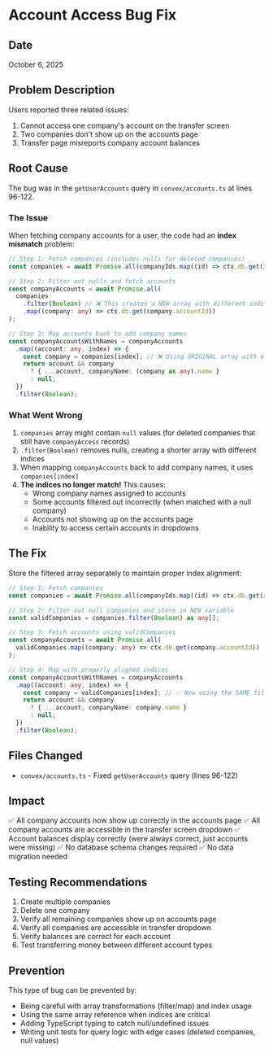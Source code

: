 # Account Access Bug Fix

## Date

October 6, 2025

## Problem Description

Users reported three related issues:

1. Cannot access one company's account on the transfer screen
2. Two companies don't show up on the accounts page
3. Transfer page misreports company account balances

## Root Cause

The bug was in the `getUserAccounts` query in `convex/accounts.ts` at lines 96-122.

### The Issue

When fetching company accounts for a user, the code had an **index mismatch** problem:

```typescript
// Step 1: Fetch companies (includes nulls for deleted companies)
const companies = await Promise.all(companyIds.map((id) => ctx.db.get(id)));

// Step 2: Filter out nulls and fetch accounts
const companyAccounts = await Promise.all(
  companies
    .filter(Boolean) // ❌ This creates a NEW array with different indices
    .map((company: any) => ctx.db.get(company.accountId))
);

// Step 3: Map accounts back to add company names
const companyAccountsWithNames = companyAccounts
  .map((account: any, index) => {
    const company = companies[index]; // ❌ Using ORIGINAL array with old indices!
    return account && company
      ? { ...account, companyName: (company as any).name }
      : null;
  })
  .filter(Boolean);
```

### What Went Wrong

1. `companies` array might contain `null` values (for deleted companies that still have `companyAccess` records)
2. `.filter(Boolean)` removes nulls, creating a shorter array with different indices
3. When mapping `companyAccounts` back to add company names, it uses `companies[index]`
4. **The indices no longer match!** This causes:
   - Wrong company names assigned to accounts
   - Some accounts filtered out incorrectly (when matched with a null company)
   - Accounts not showing up on the accounts page
   - Inability to access certain accounts in dropdowns

## The Fix

Store the filtered array separately to maintain proper index alignment:

```typescript
// Step 1: Fetch companies
const companies = await Promise.all(companyIds.map((id) => ctx.db.get(id)));

// Step 2: Filter out null companies and store in NEW variable
const validCompanies = companies.filter(Boolean) as any[];

// Step 3: Fetch accounts using validCompanies
const companyAccounts = await Promise.all(
  validCompanies.map((company: any) => ctx.db.get(company.accountId))
);

// Step 4: Map with properly aligned indices
const companyAccountsWithNames = companyAccounts
  .map((account: any, index) => {
    const company = validCompanies[index]; // ✅ Now using the SAME filtered array!
    return account && company
      ? { ...account, companyName: company.name }
      : null;
  })
  .filter(Boolean);
```

## Files Changed

- `convex/accounts.ts` - Fixed `getUserAccounts` query (lines 96-122)

## Impact

✅ All company accounts now show up correctly in the accounts page
✅ All company accounts are accessible in the transfer screen dropdown
✅ Account balances display correctly (were always correct, just accounts were missing)
✅ No database schema changes required
✅ No data migration needed

## Testing Recommendations

1. Create multiple companies
2. Delete one company
3. Verify all remaining companies show up on accounts page
4. Verify all companies are accessible in transfer dropdown
5. Verify balances are correct for each account
6. Test transferring money between different account types

## Prevention

This type of bug can be prevented by:

- Being careful with array transformations (filter/map) and index usage
- Using the same array reference when indices are critical
- Adding TypeScript typing to catch null/undefined issues
- Writing unit tests for query logic with edge cases (deleted companies, null values)
